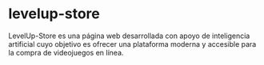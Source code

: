 # levelup-store
LevelUp-Store es una página web desarrollada con apoyo de inteligencia artificial cuyo objetivo es ofrecer una plataforma moderna y accesible para la compra de videojuegos en línea. 
